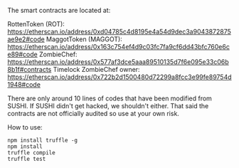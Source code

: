 The smart contracts are located at:

RottenToken (ROT): https://etherscan.io/address/0xd04785c4d8195e4a54d9dec3a9043872875ae9e2#code
MaggotToken (MAGGOT): https://etherscan.io/address/0x163c754ef4d9c03fc7fa9cf6dd43bfc760e6ce89#code
ZombieChef: https://etherscan.io/address/0x577af3dce5aaa89510135d7f6e095e33c06b8b1f#contracts
Timelock ZombieChef owner: https://etherscan.io/address/0x722b2d1500480d72299a8fcc3e99fe89754d1948#code

There are only around 10 lines of codes that have been modified from SUSHI. If SUSHI didn't get hacked, we shouldn't either. That said the contracts are not officially audited so use at your own risk.

How to use:

```
npm install truffle -g
npm install
truffle compile
truffle test
```
